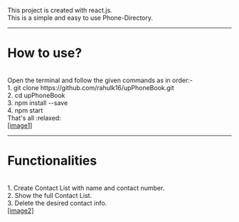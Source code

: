 This project is created with react.js.<br>
This is a simple and easy to use Phone-Directory.<br><hr>
<h1>How to use?</h1><br>
Open the terminal and follow the given commands as in order:-<br>
1. git clone https://github.com/rahulk16/upPhoneBook.git <br>
2. cd upPhoneBook <br>
3. npm install --save <br>
4. npm start <br>
That's all :relaxed: <br>
<a href="https://drive.google.com/open?id=1LnlkgfFeqIJMZReRDH3pWKqKwWjacZVy">[image1]</a>
<hr>
<h1>Functionalities</h1><br>
1. Create Contact List with name and contact number.<br>
2. Show the full Contact List.<br>
3. Delete the desired contact info.<br>
<a href="https://drive.google.com/open?id=1TxwdErj8HMeB2ycvni_55kv8Lmk_Wnvi">[image2]</a>
